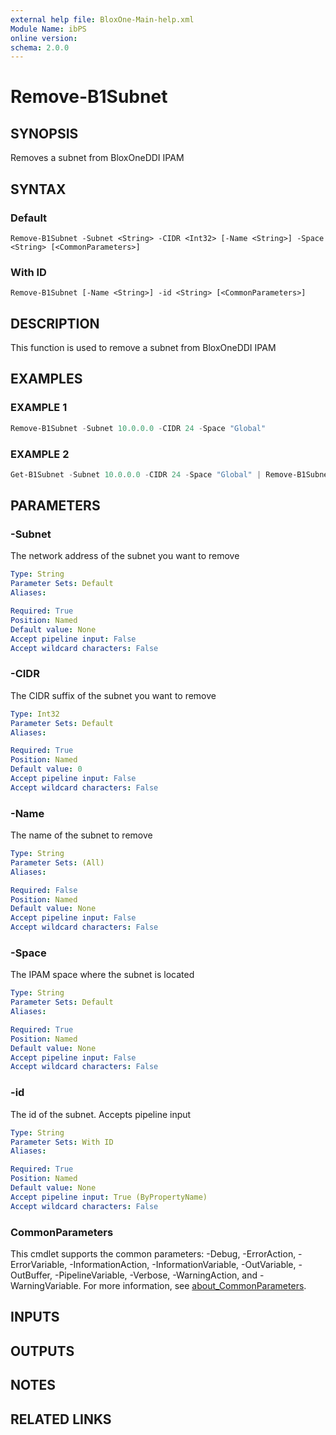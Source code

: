 ```yaml
---
external help file: BloxOne-Main-help.xml
Module Name: ibPS
online version:
schema: 2.0.0
---
```


# Remove-B1Subnet

## SYNOPSIS
Removes a subnet from BloxOneDDI IPAM

## SYNTAX

### Default
```
Remove-B1Subnet -Subnet <String> -CIDR <Int32> [-Name <String>] -Space <String> [<CommonParameters>]
```

### With ID
```
Remove-B1Subnet [-Name <String>] -id <String> [<CommonParameters>]
```

## DESCRIPTION
This function is used to remove a subnet from BloxOneDDI IPAM

## EXAMPLES

### EXAMPLE 1
```powershell
Remove-B1Subnet -Subnet 10.0.0.0 -CIDR 24 -Space "Global"
```

### EXAMPLE 2
```powershell
Get-B1Subnet -Subnet 10.0.0.0 -CIDR 24 -Space "Global" | Remove-B1Subnet
```

## PARAMETERS

### -Subnet
The network address of the subnet you want to remove

```yaml
Type: String
Parameter Sets: Default
Aliases:

Required: True
Position: Named
Default value: None
Accept pipeline input: False
Accept wildcard characters: False
```

### -CIDR
The CIDR suffix of the subnet you want to remove

```yaml
Type: Int32
Parameter Sets: Default
Aliases:

Required: True
Position: Named
Default value: 0
Accept pipeline input: False
Accept wildcard characters: False
```

### -Name
The name of the subnet to remove

```yaml
Type: String
Parameter Sets: (All)
Aliases:

Required: False
Position: Named
Default value: None
Accept pipeline input: False
Accept wildcard characters: False
```

### -Space
The IPAM space where the subnet is located

```yaml
Type: String
Parameter Sets: Default
Aliases:

Required: True
Position: Named
Default value: None
Accept pipeline input: False
Accept wildcard characters: False
```

### -id
The id of the subnet.
Accepts pipeline input

```yaml
Type: String
Parameter Sets: With ID
Aliases:

Required: True
Position: Named
Default value: None
Accept pipeline input: True (ByPropertyName)
Accept wildcard characters: False
```

### CommonParameters
This cmdlet supports the common parameters: -Debug, -ErrorAction, -ErrorVariable, -InformationAction, -InformationVariable, -OutVariable, -OutBuffer, -PipelineVariable, -Verbose, -WarningAction, and -WarningVariable. For more information, see [about_CommonParameters](http://go.microsoft.com/fwlink/?LinkID=113216).

## INPUTS

## OUTPUTS

## NOTES

## RELATED LINKS
